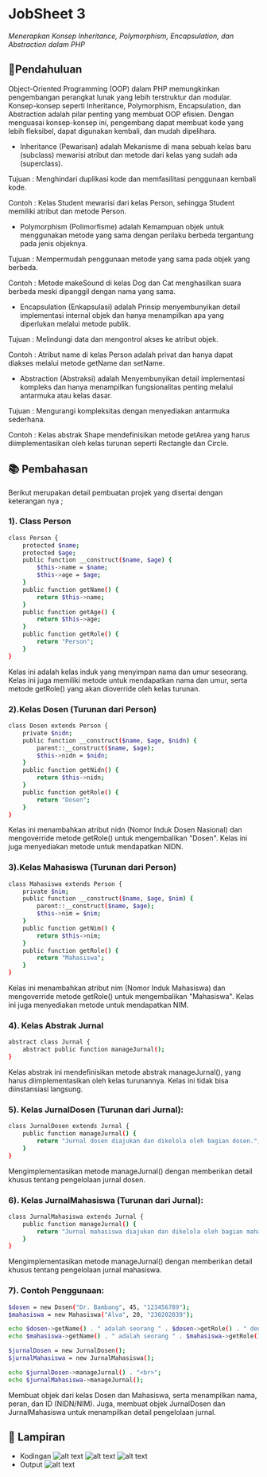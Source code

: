# JobSheet 3
_Menerapkan Konsep Inheritance, Polymorphism, Encapsulation, dan Abstraction dalam PHP_

## 🌟Pendahuluan
Object-Oriented Programming (OOP) dalam PHP memungkinkan pengembangan perangkat lunak yang lebih terstruktur dan modular. Konsep-konsep seperti Inheritance, Polymorphism, Encapsulation, dan Abstraction adalah pilar penting yang membuat OOP efisien. Dengan menguasai konsep-konsep ini, pengembang dapat membuat kode yang lebih fleksibel, dapat digunakan kembali, dan mudah dipelihara.

- Inheritance (Pewarisan)
adalah Mekanisme di mana sebuah kelas baru (subclass) mewarisi atribut dan metode dari kelas yang sudah ada (superclass).

Tujuan  : Menghindari duplikasi kode dan memfasilitasi penggunaan kembali kode.

Contoh  : Kelas Student mewarisi dari kelas Person, sehingga Student memiliki atribut dan metode Person.

- Polymorphism (Polimorfisme)
adalah Kemampuan objek untuk menggunakan metode yang sama dengan perilaku berbeda tergantung pada jenis objeknya.

Tujuan  : Mempermudah penggunaan metode yang sama pada objek yang berbeda.

Contoh  : Metode makeSound di kelas Dog dan Cat menghasilkan suara berbeda meski dipanggil dengan nama yang sama. 

- Encapsulation (Enkapsulasi)
adalah Prinsip menyembunyikan detail implementasi internal objek dan hanya menampilkan apa yang diperlukan melalui metode publik.

Tujuan  : Melindungi data dan mengontrol akses ke atribut objek.

Contoh  : Atribut name di kelas Person adalah privat dan hanya dapat diakses melalui metode getName dan setName.

- Abstraction (Abstraksi)
adalah Menyembunyikan detail implementasi kompleks dan hanya menampilkan fungsionalitas penting melalui antarmuka atau kelas dasar.

Tujuan  : Mengurangi kompleksitas dengan menyediakan antarmuka sederhana.

Contoh  : Kelas abstrak Shape mendefinisikan metode getArea yang harus diimplementasikan oleh kelas turunan seperti Rectangle dan Circle.
## 📚 Pembahasan
Berikut merupakan detail pembuatan projek yang disertai dengan keterangan nya ;
### 1). Class Person
```sh
class Person {
    protected $name;
    protected $age;
    public function __construct($name, $age) {
        $this->name = $name;
        $this->age = $age;
    }
    public function getName() {
        return $this->name;
    }
    public function getAge() {
        return $this->age;
    }
    public function getRole() {
        return "Person";
    }
}
```
Kelas ini adalah kelas induk yang menyimpan nama dan umur seseorang. Kelas ini juga memiliki metode untuk mendapatkan nama dan umur, serta metode getRole() yang akan dioverride oleh kelas turunan.
### 2).Kelas Dosen (Turunan dari Person)
```sh
class Dosen extends Person {
    private $nidn;
    public function __construct($name, $age, $nidn) {
        parent::__construct($name, $age);
        $this->nidn = $nidn;
    }
    public function getNidn() {
        return $this->nidn;
    }
    public function getRole() {
        return "Dosen";
    }
}
```
Kelas ini menambahkan atribut nidn (Nomor Induk Dosen Nasional) dan mengoverride metode getRole() untuk mengembalikan "Dosen". Kelas ini juga menyediakan metode untuk mendapatkan NIDN.
### 3).Kelas Mahasiswa (Turunan dari Person)
```sh
class Mahasiswa extends Person {
    private $nim;
    public function __construct($name, $age, $nim) {
        parent::__construct($name, $age);
        $this->nim = $nim;
    }
    public function getNim() {
        return $this->nim;
    }
    public function getRole() {
        return "Mahasiswa";
    }
}
```
Kelas ini menambahkan atribut nim (Nomor Induk Mahasiswa) dan mengoverride metode getRole() untuk mengembalikan "Mahasiswa". Kelas ini juga menyediakan metode untuk mendapatkan NIM.
### 4). Kelas Abstrak Jurnal
```sh
abstract class Jurnal {
    abstract public function manageJurnal();
}
```
Kelas abstrak ini mendefinisikan metode abstrak manageJurnal(), yang harus diimplementasikan oleh kelas turunannya. Kelas ini tidak bisa diinstansiasi langsung.
### 5). Kelas JurnalDosen (Turunan dari Jurnal):
```sh
class JurnalDosen extends Jurnal {
    public function manageJurnal() {
        return "Jurnal dosen diajukan dan dikelola oleh bagian dosen.";
    }
}
```
Mengimplementasikan metode manageJurnal() dengan memberikan detail khusus tentang pengelolaan jurnal dosen.
### 6). Kelas JurnalMahasiswa (Turunan dari Jurnal):
```sh
class JurnalMahasiswa extends Jurnal {
    public function manageJurnal() {
        return "Jurnal mahasiswa diajukan dan dikelola oleh bagian mahasiswa.";
    }
}
```
Mengimplementasikan metode manageJurnal() dengan memberikan detail khusus tentang pengelolaan jurnal mahasiswa.
### 7). Contoh Penggunaan:
```sh
$dosen = new Dosen("Dr. Bambang", 45, "123456789");
$mahasiswa = new Mahasiswa("Alva", 20, "230202039");

echo $dosen->getName() . " adalah seorang " . $dosen->getRole() . " dengan NIDN: " . $dosen->getNidn() . "<br>";
echo $mahasiswa->getName() . " adalah seorang " . $mahasiswa->getRole() . " dengan NIM: " . $mahasiswa->getNim() . "<br>";

$jurnalDosen = new JurnalDosen();
$jurnalMahasiswa = new JurnalMahasiswa();

echo $jurnalDosen->manageJurnal() . "<br>";
echo $jurnalMahasiswa->manageJurnal();
```
Membuat objek dari kelas Dosen dan Mahasiswa, serta menampilkan nama, peran, dan ID (NIDN/NIM). Juga, membuat objek JurnalDosen dan JurnalMahasiswa untuk menampilkan detail pengelolaan jurnal.
## 📎 Lampiran
- Kodingan
![alt text](https://github.com/AlvaRezal123/P.WEB2/blob/main/Jobsheet3/jobsheet3.PNG)
![alt text](https://github.com/AlvaRezal123/P.WEB2/blob/main/Jobsheet3/Jobsheet3(2).PNG)
![alt text](https://github.com/AlvaRezal123/P.WEB2/blob/main/Jobsheet3/jobsheet3(3).PNG)
- Output
![alt text](https://github.com/AlvaRezal123/P.WEB2/blob/main/Jobsheet3/Jobsheet3(4).PNG)



